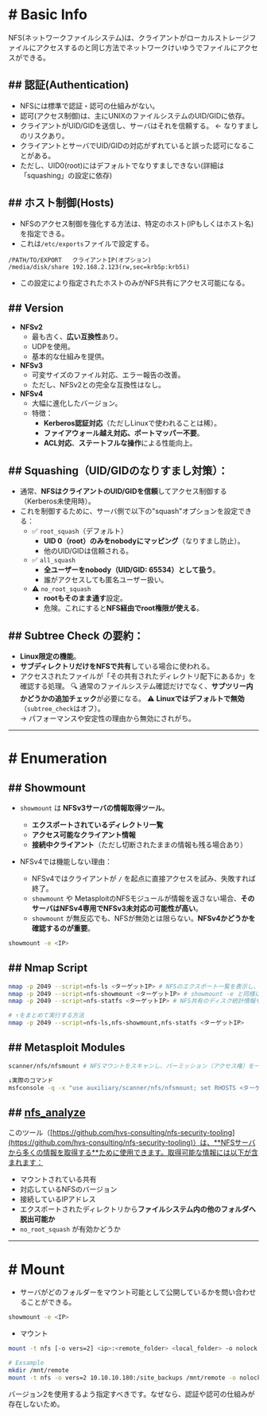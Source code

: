 # # Basic Info
NFS(ネットワークファイルシステム)は、クライアントがローカルストレージファイルにアクセスするのと同じ方法でネットワークけいゆうでファイルにアクセスができる。

## ## 認証(Authentication)
- NFSには標準で認証・認可の仕組みがない。
- 認可(アクセス制御)は、主にUNIXのファイルシステムのUID/GIDに依存。
- クライアントがUID/GIDを送信し、サーバはそれを信頼する。 <- なりすましのリスクあり。
- クライアントとサーバでUID/GIDの対応がずれていると誤った認可になることがある。
- ただし、UID0(root)にはデフォルトでなりすましできない(詳細は「squashing」の設定に依存)

## ## ホスト制御(Hosts)
- NFSのアクセス制御を強化する方法は、特定のホスト(IPもしくはホスト名)を指定できる。
- これは`/etc/exports`ファイルで設定する。
```shell
/PATH/TO/EXPORT   クライアントIP(オプション)
/media/disk/share 192.168.2.123(rw,sec=krb5p:krb5i)
```
- この設定により指定されたホストのみがNFS共有にアクセス可能になる。

## ## Version
- **NFSv2**
    - 最も古く、**広い互換性**あり。
    - UDPを使用。
    - 基本的な仕組みを提供。
- **NFSv3**
    - 可変サイズのファイル対応、エラー報告の改善。
    - ただし、NFSv2との完全な互換性はなし。
- **NFSv4**
    - 大幅に進化したバージョン。
    - 特徴：
        - **Kerberos認証対応**（ただしLinuxで使われることは稀）。
        - **ファイアウォール越え対応、ポートマッパー不要**。
        - **ACL対応**、**ステートフルな操作**による性能向上。

## ## Squashing（UID/GIDのなりすまし対策）：
- 通常、**NFSはクライアントのUID/GIDを信頼**してアクセス制御する（Kerberos未使用時）。
- これを制御するために、サーバ側で以下の"squash"オプションを設定できる：
	-  ✅ `root_squash`（デフォルト）
		- **UID 0（root）のみをnobodyにマッピング**（なりすまし防止）。
		- 他のUID/GIDは信頼される。
	- ✅ `all_squash`
		- **全ユーザーをnobody（UID/GID: 65534）として扱う**。
		- 誰がアクセスしても匿名ユーザー扱い。
	- ⚠️ `no_root_squash`
		- **rootもそのまま通す**設定。
		- 危険。これにすると**NFS経由でroot権限が使える**。

## ## Subtree Check の要約：
- **Linux限定の機能**。
- **サブディレクトリだけをNFSで共有**している場合に使われる。
- アクセスされたファイルが「その共有されたディレクトリ配下にあるか」を確認する処理。
🔍 通常のファイルシステム確認だけでなく、**サブツリー内かどうかの追加チェック**が必要になる。
⚠️ **Linuxではデフォルトで無効**（`subtree_check`はオフ）。  
→ パフォーマンスや安定性の理由から無効にされがち。

---
# # Enumeration
## ## Showmount
- `showmount` は **NFSv3サーバの情報取得ツール**。
    - **エクスポートされているディレクトリ一覧**
    - **アクセス可能なクライアント情報**
    - **接続中クライアント**（ただし切断されたままの情報も残る場合あり）

 - NFSv4では機能しない理由：
	- NFSv4ではクライアントが `/` を起点に直接アクセスを試み、失敗すれば終了。
	- `showmount` や MetasploitのNFSモジュールが情報を返さない場合、**そのサーバはNFSv4専用でNFSv3未対応の可能性が高い**。
	- `showmount` が無反応でも、NFSが無効とは限らない。**NFSv4かどうかを確認するのが重要**。
```sh
showmount -e <IP>
```

## ## Nmap Script
```sh
nmap -p 2049 --script=nfs-ls <ターゲットIP> # NFSのエクスポート一覧を表示し、**パーミッションを確認する**
nmap -p 2049 --script=nfs-showmount <ターゲットIP> # showmount -e と同様に、NFSのエクスポート情報を表示する
nmap -p 2049 --script=nfs-statfs <ターゲットIP> # NFS共有のディスク統計情報や詳細を取得する

# ↑をまとめて実行する方法
nmap -p 2049 --script=nfs-ls,nfs-showmount,nfs-statfs <ターゲットIP>
```

## ## Metasploit Modules
```sh
scanner/nfs/nfsmount # NFSマウントをスキャンし、パーミッション（アクセス権）を一覧表示する

↓実際のコマンド
msfconsole -q -x "use auxiliary/scanner/nfs/nfsmount; set RHOSTS <ターゲットIP>; run; exit"
```

## ## [nfs_analyze]([https://github.com/hvs-consulting/nfs-security-tooling](https://github.com/hvs-consulting/nfs-security-tooling))
このツール（[https://github.com/hvs-consulting/nfs-security-tooling](https://github.com/hvs-consulting/nfs-security-tooling)）は、**NFSサーバから多くの情報を取得する**ために使用できます。取得可能な情報には以下が含まれます：
- マウントされている共有
- 対応しているNFSのバージョン
- 接続しているIPアドレス
- エクスポートされたディレクトリから**ファイルシステム内の他のフォルダへ脱出可能か**
- `no_root_squash` が有効かどうか

---
# # Mount
- サーバがどのフォルダーをマウント可能として公開しているかを問い合わせることができる。
```sh
showmount -e <IP>
```

- マウント
```sh
mount -t nfs [-o vers=2] <ip>:<remote_folder> <local_folder> -o nolock

# Exsample
mkdir /mnt/remote
mount -t nfs -o vers=2 10.10.10.180:/site_backups /mnt/remote -o nolock
```
バージョン2を使用するよう指定すべきです。なぜなら、認証や認可の仕組みが存在しないため。